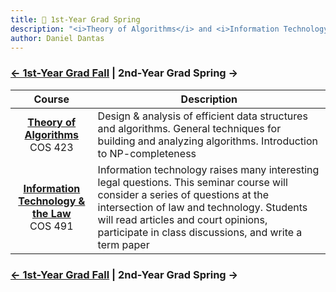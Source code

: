 ```yaml
---
title: 🐯 1st-Year Grad Spring
description: "<i>Theory of Algorithms</i> and <i>Information Technology & the Law</i>"
author: Daniel Dantas
---
```


### [← 1st-Year Grad Fall](https://dantasfiles.com/2002/09/12/princeton-first-year-grad-fall.html) | 2nd-Year Grad Spring →

| Course | Description |
| :---: | --- |
| **[Theory of Algorithms](https://www.cs.princeton.edu/courses/archive/spring03/cos423)** <br> COS 423 | Design & analysis of efficient data structures and algorithms. General techniques for building and analyzing algorithms. Introduction to NP-completeness |
| **[Information Technology & the Law](https://www.cs.princeton.edu/courses/archive/spring03/cos491)** <br> COS 491  | Information technology raises many interesting legal questions. This seminar course will consider a series of questions at the intersection of law and technology. Students will read articles and court opinions, participate in class discussions, and write a term paper |

### [← 1st-Year Grad Fall](https://dantasfiles.com/2002/09/12/princeton-first-year-grad-fall.html) | 2nd-Year Grad Spring →

